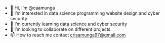 - 👋 Hi, I’m @caamunga
- 👀 I’m interested in data science programming website design and cyber security
- 🌱 I’m currently learning data science and cyber security
- 💞️ I’m looking to collaborate on different projects
- 📫 How to reach me contact crisamunga97@gmail.com

<!---
caamunga/caamunga is a ✨ special ✨ repository because its `README.md` (this file) appears on your GitHub profile.
You can click the Preview link to take a look at your changes.
--->
